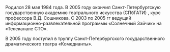 Родился 28 мая 1984 года. В 2005 году окончил Санкт-Петербургскую государственную академию театрального искусства (СПбГАТИ) , курс профессора В.Д. Сошникова. С 2003 по 2005 гг ведущий информационно-развлекательной программы «Солнечный Зайчик» на «Телеканале СТО».


В 2005 году поступил в труппу Санкт-Петербургского государственного драматического театра «Комедианты».